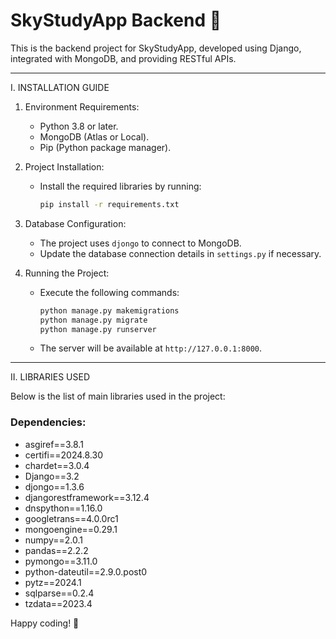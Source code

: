 # SkyStudyApp Backend 👋

This is the backend project for SkyStudyApp, developed using Django, integrated with MongoDB, and providing RESTful APIs.

--------------------------------------------------
I. INSTALLATION GUIDE

1. Environment Requirements:
   - Python 3.8 or later.
   - MongoDB (Atlas or Local).
   - Pip (Python package manager).

2. Project Installation:
   - Install the required libraries by running:
     ```bash
     pip install -r requirements.txt
     ```

3. Database Configuration:
   - The project uses `djongo` to connect to MongoDB.
   - Update the database connection details in `settings.py` if necessary.

4. Running the Project:
   - Execute the following commands:
     ```bash
     python manage.py makemigrations
     python manage.py migrate
     python manage.py runserver
     ```
   - The server will be available at `http://127.0.0.1:8000`.

--------------------------------------------------
II. LIBRARIES USED

Below is the list of main libraries used in the project:

### Dependencies:
- asgiref==3.8.1
- certifi==2024.8.30
- chardet==3.0.4
- Django==3.2
- djongo==1.3.6
- djangorestframework==3.12.4
- dnspython==1.16.0
- googletrans==4.0.0rc1
- mongoengine==0.29.1
- numpy==2.0.1
- pandas==2.2.2
- pymongo==3.11.0
- python-dateutil==2.9.0.post0
- pytz==2024.1
- sqlparse==0.2.4
- tzdata==2023.4

Happy coding! 🚀
